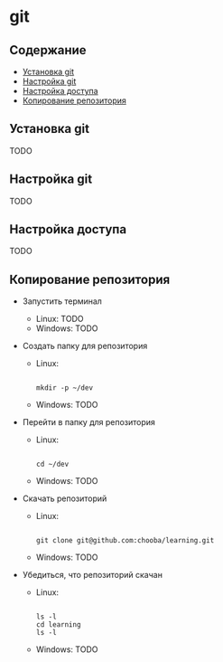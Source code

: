 # git

## Содержание

* [Установка git](#Установка-git)
* [Настройка git](#Настройка-git)
* [Настройка доступа](#Настройка-доступа)
* [Копирование репозитория](#Копирование-репозитория)

## Установка git

TODO

## Настройка git

TODO

## Настройка доступа

TODO

## Копирование репозитория

* Запустить терминал
  * Linux: TODO
  * Windows: TODO

* Создать папку для репозитория
  * Linux:
    ```
    
    mkdir -p ~/dev
    ```
  * Windows: TODO

* Перейти в папку для репозитория
  * Linux:
    ```
    
    cd ~/dev
    ```
  * Windows: TODO

* Скачать репозиторий
  * Linux:
    ```
    
    git clone git@github.com:chooba/learning.git
    ```
  * Windows: TODO

* Убедиться, что репозиторий скачан
  * Linux:
      ```
      
      ls -l
      cd learning
      ls -l
      ```
  * Windows: TODO
